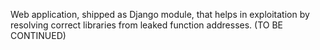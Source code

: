 Web application, shipped as Django module, that helps in exploitation by resolving correct libraries from leaked function addresses.
(TO BE CONTINUED)
